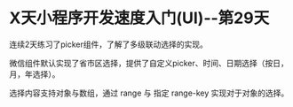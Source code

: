 # X天小程序开发速度入门(UI)--第29天

连续2天练习了picker组件，了解了多级联动选择的实现。

微信组件默认实现了省市区选择，提供了自定义picker、时间、日期选择（按日，月，年选择）。

选择内容支持对象与数组，通过 range 与 指定 range-key 实现对于对象的选择。
